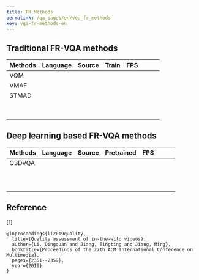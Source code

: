 ```yaml
---
title: FR Methods
permalink: /qa_pages/en/vqa_fr_methods
key: vqa-fr-methods-en
---
```


## Traditional FR-VQA methods

| Methods | Language | Source | Train | FPS  |      |      |      |
| ------- | -------- | ------ | ----- | ---- | ---- | ---- | ---- |
| VQM     |          |        |       |      |      |      |      |
| VMAF    |          |        |       |      |      |      |      |
| STMAD   |          |        |       |      |      |      |      |
|         |          |        |       |      |      |      |      |
|         |          |        |       |      |      |      |      |
|         |          |        |       |      |      |      |      |
|         |          |        |       |      |      |      |      |
|         |          |        |       |      |      |      |      |
|         |          |        |       |      |      |      |      |
|         |          |        |       |      |      |      |      |
|         |          |        |       |      |      |      |      |

## Deep learning based FR-VQA methods

| Methods | Language | Source | Pretrained | FPS  |      |      |      |
| ------- | -------- | ------ | ---------- | ---- | ---- | ---- | ---- |
| C3DVQA  |          |        |            |      |      |      |      |
|         |          |        |            |      |      |      |      |
|         |          |        |            |      |      |      |      |
|         |          |        |            |      |      |      |      |
|         |          |        |            |      |      |      |      |
|         |          |        |            |      |      |      |      |
|         |          |        |            |      |      |      |      |
|         |          |        |            |      |      |      |      |
|         |          |        |            |      |      |      |      |
|         |          |        |            |      |      |      |      |
|         |          |        |            |      |      |      |      |

## Reference

[1] 

```
@inproceedings{li2019quality,
  title={Quality assessment of in-the-wild videos},
  author={Li, Dingquan and Jiang, Tingting and Jiang, Ming},
  booktitle={Proceedings of the 27th ACM International Conference on Multimedia},
  pages={2351--2359},
  year={2019}
}
```